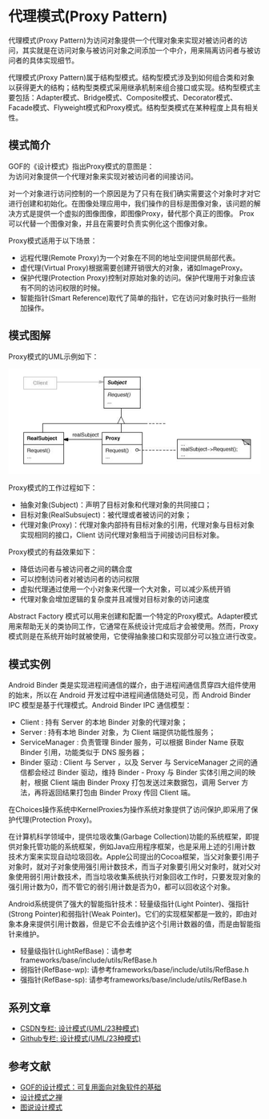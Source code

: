 # 代理模式(Proxy Pattern)

代理模式(Proxy Pattern)为访问对象提供一个代理对象来实现对被访问者的访问，其实就是在访问对象与被访问对象之间添加一个中介，用来隔离访问者与被访问者的具体实现细节。

代理模式(Proxy Pattern)属于结构型模式。结构型模式涉及到如何组合类和对象以获得更大的结构；结构型类模式采用继承机制来组合接口或实现。结构型模式主要包括：Adapter模式、Bridge模式、Composite模式、Decorator模式、Facade模式、Flyweight模式和Proxy模式。结构型类模式在某种程度上具有相关性。

## 模式简介

GOF的《设计模式》指出Proxy模式的意图是：  
为访问对象提供一个代理对象来实现对被访问者的间接访问。

对一个对象进行访问控制的一个原因是为了只有在我们确实需要这个对象时才对它进行创建和初始化。在图像处理应用中，我们操作的目标是图像对象，该问题的解决方式是提供一个虚拟的图像图像，即图像Proxy，替代那个真正的图像。 Prox可以代替一个图像对象，并且在需要时负责实例化这个图像对象。

Proxy模式适用于以下场景：

- 远程代理(Remote Proxy)为一个对象在不同的地址空间提供局部代表。
- 虚代理(Virtual Proxy)根据需要创建开销很大的对象，诸如ImageProxy。
- 保护代理(Protection Proxy)控制对原始对象的访问。保护代理用于对象应该有不同的访问权限的时候。
- 智能指针(Smart Reference)取代了简单的指针，它在访问对象时执行一些附加操作。

## 模式图解

Proxy模式的UML示例如下：

![Proxy模式示例](../images/structural_proxy.jpg)

Proxy模式的工作过程如下：

- 抽象对象(Subject)：声明了目标对象和代理对象的共同接口；
- 目标对象(RealSubsuject)：被代理或者被访问的对象；
- 代理对象(Proxy)：代理对象内部持有目标对象的引用，代理对象与目标对象实现相同的接口，Client 访问代理对象相当于间接访问目标对象。

Proxy模式的有益效果如下：

- 降低访问者与被访问者之间的耦合度
- 可以控制访问者对被访问者的访问权限
- 虚拟代理通过使用一个小对象来代理一个大对象，可以减少系统开销
- 代理对象会增加逻辑的复杂度并且减慢对目标对象的访问速度

Abstract Factory 模式可以用来创建和配置一个特定的Proxy模式。Adapter模式用来帮助无关的类协同工作，它通常在系统设计完成后才会被使用。然而，Proxy模式则是在系统开始时就被使用，它使得抽象接口和实现部分可以独立进行改变。

## 模式实例

Android Binder 类是实现进程间通信的媒介，由于进程间通信贯穿四大组件使用的始末，所以在 Android 开发过程中进程间通信随处可见，而 Android Binder IPC 模型是基于代理模式。Android Binder IPC 通信模型：

- Client : 持有 Server 的本地 Binder 对象的代理对象；
- Server : 持有本地 Binder 对象，为 Client 端提供功能性服务；
- ServiceManager : 负责管理 Binder 服务，可以根据 Binder Name 获取 Binder 引用，功能类似于 DNS 服务器；
- Binder 驱动 : Client 与 Server ，以及 Server 与 ServiceManager 之间的通信都会经过 Binder 驱动，维持 Binder - Proxy 与 Binder 实体引用之间的映射，根据 Client 端由 Binder Proxy 打包发送过来数据包，调用 Server 方法，再将返回结果打包由 Binder Proxy 传回 Client 端。

在Choices操作系统中KernelProxies为操作系统对象提供了访问保护,即采用了保护代理(Protection Proxy)。

在计算机科学领域中，提供垃圾收集(Garbage Collection)功能的系统框架，即提供对象托管功能的系统框架，例如Java应用程序框架，也是采用上述的引用计数技术方案来实现自动垃圾回收。Apple公司提出的Cocoa框架，当父对象要引用子对象时，就对子对象使用强引用计数技术，而当子对象要引用父对象时，就对父对象使用弱引用计数技术，而当垃圾收集系统执行对象回收工作时，只要发现对象的强引用计数为0，而不管它的弱引用计数是否为0，都可以回收这个对象。

Android系统提供了强大的智能指针技术：轻量级指针(Light Pointer)、强指针(Strong Pointer)和弱指针(Weak Pointer)。它们的实现框架都是一致的，即由对象本身来提供引用计数器，但是它不会去维护这个引用计数器的值，而是由智能指针来维护。

- 轻量级指针(LightRefBase)：请参考frameworks/base/include/utils/RefBase.h
- 弱指针(RefBase-wp): 请参考frameworks/base/include/utils/RefBase.h
- 强指针(RefBase-sp): 请参考frameworks/base/include/utils/RefBase.h

## 系列文章

- [CSDN专栏: 设计模式(UML/23种模式)](https://blog.csdn.net/column/details/27399.html)
- [Github专栏: 设计模式(UML/23种模式)](https://github.com/media-tm/MTDesignPattern)

## 参考文献

- [GOF的设计模式：可复用面向对象软件的基础](http://item.jd.com/10057319.html)
- [设计模式之禅](http://item.jd.com/11414555.html)
- [图说设计模式](https://github.com/me115/design_patterns)
